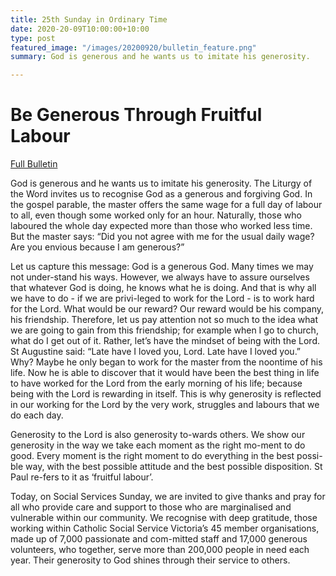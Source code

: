 ```yaml
---
title: 25th Sunday in Ordinary Time
date: 2020-20-09T10:00:00+10:00
type: post
featured_image: "/images/20200920/bulletin_feature.png"
summary: God is generous and he wants us to imitate his generosity.

---
```

# Be Generous Through Fruitful Labour

[Full Bulletin](http://nebula.wsimg.com/22ec653f7c9f4e2601557b09718f8b4a?AccessKeyId=2AF9533DEE1BA9433B58&disposition=0&alloworigin=1 "Full Bulletin")

God is generous and he wants us to imitate his generosity. The Liturgy of the Word invites us to recognise God as a generous and forgiving God. In the gospel parable, the master offers the same wage for a full day of labour to all, even though some worked only for an hour. Naturally, those who laboured the whole day expected more than those who worked less time. But the master says: “Did you not agree with me for the usual daily wage? Are you envious because I am generous?”

Let us capture this message: God is a generous God. Many times we may not under-stand his ways. However, we always have to assure ourselves that whatever God is doing, he knows what he is doing. And that is why all we have to do - if we are privi-leged to work for the Lord - is to work hard for the Lord. What would be our reward? Our reward would be his company, his friendship. Therefore, let us pay attention not so much to the idea what we are going to gain from this friendship; for example when I go to church, what do I get out of it. Rather, let’s have the mindset of being with the Lord. St Augustine said: “Late have I loved you, Lord. Late have I loved you.” Why? Maybe he only began to work for the master from the noontime of his life. Now he is able to discover that it would have been the best thing in life to have worked for the Lord from the early morning of his life; because being with the Lord is rewarding in itself. This is why generosity is reflected in our working for the Lord by the very work, struggles and labours that we do each day.

Generosity to the Lord is also generosity to-wards others. We show our generosity in the way we take each moment as the right mo-ment to do good. Every moment is the right moment to do everything in the best possi-ble way, with the best possible attitude and the best possible disposition. St Paul re-fers to it as ‘fruitful labour’.

Today, on Social Services Sunday, we are invited to give thanks and pray for all who provide care and support to those who are marginalised and vulnerable within our community. We recognise with deep gratitude, those working within Catholic Social Service Victoria’s 45 member organisations, made up of 7,000 passionate and com-mitted staff and 17,000 generous volunteers, who together, serve more than 200,000 people in need each year. Their generosity to God shines through their service to others.